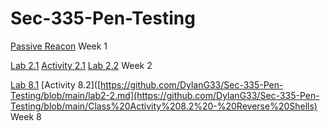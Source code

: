 # Sec-335-Pen-Testing

[Passive Reacon](https://github.com/DylanG33/Sec-335-Pen-Testing/blob/main/week1.md) Week 1

[Lab 2.1](https://github.com/DylanG33/Sec-335-Pen-Testing/blob/main/week2.md) [Activity 2.1](https://github.com/DylanG33/Sec-335-Pen-Testing/blob/main/lab2-2.md) [Lab 2.2](https://github.com/DylanG33/Sec-335-Pen-Testing/blob/main/nmap%20commands.md) Week 2

[Lab 8.1](https://github.com/DylanG33/Sec-335-Pen-Testing/blob/main/week2.md) [Activity 8.2]([https://github.com/DylanG33/Sec-335-Pen-Testing/blob/main/lab2-2.md](https://github.com/DylanG33/Sec-335-Pen-Testing/blob/main/Class%20Activity%208.2%20-%20Reverse%20Shells) Week 8

